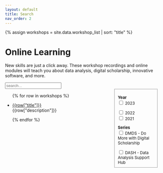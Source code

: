 ```yaml
---
layout: default
title: Search
nav_order: 2
---
```


<!-- https://jekyllrb.com/tutorials/csv-to-table/ -->
<!-- https://github.com/christian-fei/Simple-Jekyll-Search -->

{% assign workshops = site.data.workshop_list 
    | sort: "title" 
%}

# Online Learning

New skills are just a click away. These workshop recordings and online modules will teach you about data analysis, digital scholarship, innovative software, and more.

<div id="search-container">

<input type="text" id="search-inputt" placeholder="search...">

<div style="display:flex">

<div style="width: 70%; padding-right: 1em">
<ul id="results-container">

{% for row in workshops %}
<li>
<p><a href="{{row["url"]}}">{{row["title"]}}</a><br>{{row["description"]}}</p>
</li>
{% endfor %}

</ul>
</div>

<div style="width: 30%; font-size: small">
<fieldset>

<b>Year</b><br>
<input type="checkbox" id="vehicle1" name="vehicle1" value="Bike">
<label for="vehicle1">2023</label><br>

<input type="checkbox" id="vehicle1" name="vehicle1" value="Bike">
<label for="vehicle1">2022</label><br>

<input type="checkbox" id="vehicle1" name="vehicle1" value="Bike">
<label for="vehicle1">2021</label><br>

<b>Series</b><br>
<input type="checkbox" id="vehicle1" name="vehicle1" value="Bike">
<label for="vehicle1">DMDS - Do More with Digital Scholarship</label><br>

<input type="checkbox" id="vehicle1" name="vehicle1" value="Bike">
<label for="vehicle1">DASH - Data Analysis Support Hub</label><br>


</fieldset>
</div>

</div>

</div>

<!-- Script pointing to search-script.js -->
<script src="/assets/js/search-script.js" type="text/javascript"></script>
<script src="/assets/js/jquery.js"></script>

<script>
var json = "";
$.getJSON('data.json', function(obj) {
    json = obj;
});

var search = "";
$.getJSON('search.json', function(obj) {
    search = obj;
});

function getProperty(title, prop) {
  return json[title][prop];    
}

var title = "";

var sjs = SimpleJekyllSearch({
  searchInput: document.getElementById('search-inputt'),
  resultsContainer: document.getElementById('results-container'),
  json: "search.json",
  noResultsText: 'No result found!',
  searchResultTemplate: '
  <li> <!-- {title} -->
    <p>
      <a href="{url}">{title}</a>
    </p>
  </li>
  ',
  templateMiddleware: function(prop, value, template) {
    console.log("test");
    if (prop === 'title') {
      title = value;
    }

    if (prop === 'tags') {
      var strr = "";
      function createHTMLTag(tag) { return `<p class="label">${tag}</p>`;}
      function createTag(tag) { strr = strr.concat(" ", createHTMLTag(tag));  }
      value = value.split(", ");
      value.forEach(createTag);
      const regex = /\*/i;
      return strr;
    }

    if (prop === 'url' || prop === 'description') {
      return getProperty(title, prop);
    }
  }
})
</script>